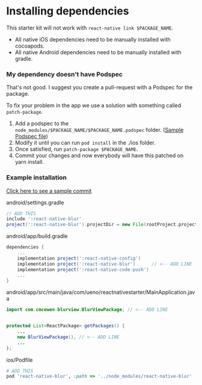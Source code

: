# Installing dependencies

This starter kit will not work with `react-native link $PACKAGE_NAME`.

 - All native iOS dependencies need to be manually installed with cocoapods.
 - All native Android dependencies need to be manually installed with gradle.

### My dependency doesn't have Podspec

That's not good. I suggest you create a pull-request with a Podspec for the package.

To fix your problem in the app we use a solution with something called `patch-package`.

1. Add a podspec to the `node_modules/$PACKAGE_NAME/$PACKAGE_NAME.podspec` folder. ([Sample Podspec file](https://gist.github.com/joshyhargreaves/f972f4985f1c8e94d427cae3b2ea7513))
2. Modify it until you can run `pod install` in the ./ios folder.
3. Once satisfied, run `patch-package $PACKAGE_NAME`.
3. Commit your changes and now everybody will have this patched on yarn install.

### Example installation

[Click here to see a sample commit](https://github.com/ueno-llc/react-native-starter/commit/6e546ebc20bf1102a82d36e93eef52551d30ffed)

android/settings.gradle
```groovy
// ADD THIS
include ':react-native-blur'
project(':react-native-blur').projectDir = new File(rootProject.projectDir, '../node_modules/react-native-blur/android')
```

android/app/build.gradle
```groovy
dependencies {
    ...
    implementation project(':react-native-config')
    implementation project(':react-native-blur')      // <-- ADD LINE
    implementation project(':react-native-code-push')
    ...
}
```

android/app/src/main/java/com/ueno/reactnativestarter/MainApplication.java
```java
import com.cmcewen.blurview.BlurViewPackage; // <-- ADD LINE


protected List<ReactPackage> getPackages() {
    ...
    new BlurViewPackage(), // <-- ADD LINE
    ...
);
```

ios/Podfile
```ruby
# ADD THIS
pod 'react-native-blur', :path => '../node_modules/react-native-blur'
```
